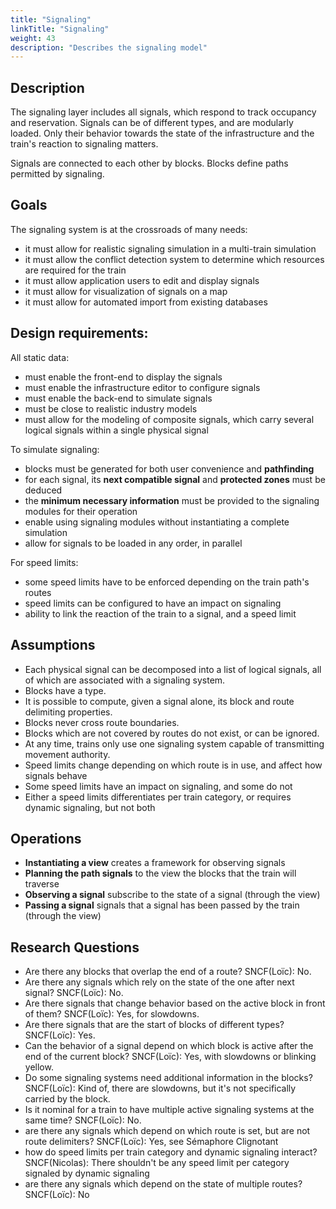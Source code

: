 ```yaml
---
title: "Signaling"
linkTitle: "Signaling"
weight: 43
description: "Describes the signaling model"
---
```


## Description

The signaling layer includes all signals, which respond to track occupancy and
reservation. Signals can be of different types, and are modularly loaded. Only
their behavior towards the state of the infrastructure and the train's reaction
to signaling matters.

Signals are connected to each other by blocks. Blocks define paths permitted
by signaling.

## Goals

The signaling system is at the crossroads of many needs:

- it must allow for realistic signaling simulation in a multi-train simulation
- it must allow the conflict detection system to determine which resources are required for the train
- it must allow application users to edit and display signals
- it must allow for visualization of signals on a map
- it must allow for automated import from existing databases

## Design requirements:

All static data:

- must enable the front-end to display the signals
- must enable the infrastructure editor to configure signals
- must enable the back-end to simulate signals
- must be close to realistic industry models
- must allow for the modeling of composite signals, which carry several
  logical signals within a single physical signal

To simulate signaling:

- blocks must be generated for both user convenience and **pathfinding**
- for each signal, its **next compatible signal** and **protected zones** must be deduced
- the **minimum necessary information** must be provided to the signaling modules for their operation
- enable using signaling modules without instantiating a complete simulation
- allow for signals to be loaded in any order, in parallel

For speed limits:

- some speed limits have to be enforced depending on the train path's routes
- speed limits can be configured to have an impact on signaling
- ability to link the reaction of the train to a signal, and a speed limit


## Assumptions

- Each physical signal can be decomposed into a list of logical signals, all of which are associated with a signaling system.
- Blocks have a type.
- It is possible to compute, given a signal alone, its block and route delimiting properties.
- Blocks never cross route boundaries.
- Blocks which are not covered by routes do not exist, or can be ignored.
- At any time, trains only use one signaling system capable of transmitting movement authority.
- Speed limits change depending on which route is in use, and affect how signals behave
- Some speed limits have an impact on signaling, and some do not
- Either a speed limits differentiates per train category, or requires dynamic signaling, but not both

## Operations

- **Instantiating a view** creates a framework for observing signals
- **Planning the path signals** to the view the blocks that the train will traverse
- **Observing a signal** subscribe to the state of a signal (through the view)
- **Passing a signal** signals that a signal has been passed by the train (through the view)

## Research Questions

- Are there any blocks that overlap the end of a route? SNCF(Loïc): No.
- Are there any signals which rely on the state of the one after next signal? SNCF(Loïc): No.
- Are there signals that change behavior based on the active block in front of them? SNCF(Loïc): Yes, for slowdowns.
- Are there signals that are the start of blocks of different types? SNCF(Loïc): Yes.
- Can the behavior of a signal depend on which block is active after the end of the current block? SNCF(Loïc): Yes, with slowdowns or blinking yellow.
- Do some signaling systems need additional information in the blocks? SNCF(Loïc): Kind of, there are slowdowns, but it's not specifically carried by the block.
- Is it nominal for a train to have multiple active signaling systems at the same time? SNCF(Loïc): No.
- are there any signals which depend on which route is set, but are not route delimiters? SNCF(Loïc): Yes, see Sémaphore Clignotant
- how do speed limits per train category and dynamic signaling interact? SNCF(Nicolas): There shouldn't be any speed limit per category signaled by dynamic signaling
- are there any signals which depend on the state of multiple routes? SNCF(Loïc): No
